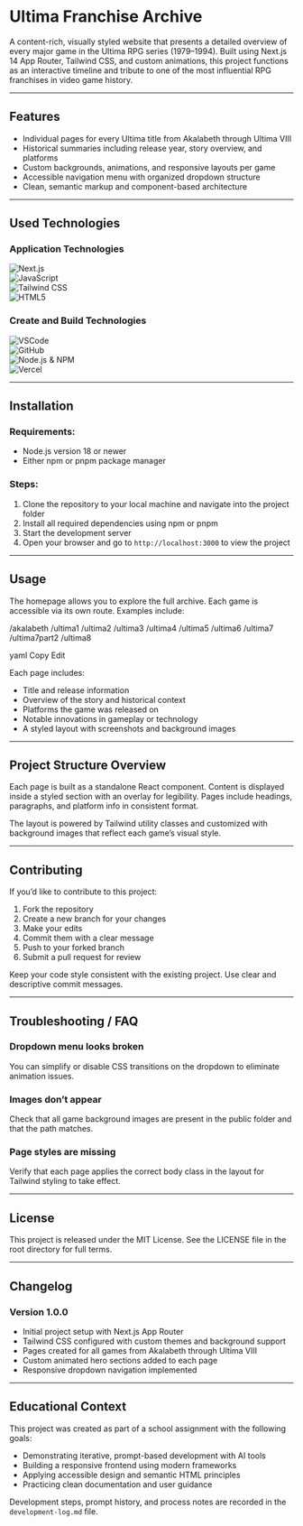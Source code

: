 # Ultima Franchise Archive

A content-rich, visually styled website that presents a detailed overview of every major game in the Ultima RPG series (1979–1994). Built using Next.js 14 App Router, Tailwind CSS, and custom animations, this project functions as an interactive timeline and tribute to one of the most influential RPG franchises in video game history.

---

## **Features**

- Individual pages for every Ultima title from Akalabeth through Ultima VIII
- Historical summaries including release year, story overview, and platforms
- Custom backgrounds, animations, and responsive layouts per game
- Accessible navigation menu with organized dropdown structure
- Clean, semantic markup and component-based architecture

---

## Used Technologies

### Application Technologies

![Next.js](https://img.shields.io/badge/next%20js-000000?style=for-the-badge&logo=nextdotjs&logoColor=white)  
![JavaScript](https://img.shields.io/badge/JavaScript-323330?style=for-the-badge&logo=javascript&logoColor=F7DF1E)  
![Tailwind CSS](https://img.shields.io/badge/Tailwind_CSS-38B2AC?style=for-the-badge&logo=tailwind-css&logoColor=white)  
![HTML5](https://img.shields.io/badge/HTML5-E34F26?style=for-the-badge&logo=html5&logoColor=white)

### Create and Build Technologies

![VSCode](https://img.shields.io/badge/VSCode-0078D4?style=for-the-badge&logo=visual%20studio%20code&logoColor=white)  
![GitHub](https://img.shields.io/badge/GitHub-100000?style=for-the-badge&logo=github&logoColor=white)  
![Node.js & NPM](https://img.shields.io/badge/Node%20js-339933?style=for-the-badge&logo=nodedotjs&logoColor=white)  
![Vercel](https://img.shields.io/badge/Vercel-000000?style=for-the-badge&logo=vercel&logoColor=white)

---

## **Installation**

### Requirements:

- Node.js version 18 or newer
- Either npm or pnpm package manager

### Steps:

1. Clone the repository to your local machine and navigate into the project folder
2. Install all required dependencies using npm or pnpm
3. Start the development server
4. Open your browser and go to `http://localhost:3000` to view the project

---

## **Usage**

The homepage allows you to explore the full archive. Each game is accessible via its own route. Examples include:

/akalabeth
/ultima1
/ultima2
/ultima3
/ultima4
/ultima5
/ultima6
/ultima7
/ultima7part2
/ultima8

yaml
Copy
Edit

Each page includes:

- Title and release information
- Overview of the story and historical context
- Platforms the game was released on
- Notable innovations in gameplay or technology
- A styled layout with screenshots and background images

---

## **Project Structure Overview**

Each page is built as a standalone React component. Content is displayed inside a styled section with an overlay for legibility. Pages include headings, paragraphs, and platform info in consistent format.

The layout is powered by Tailwind utility classes and customized with background images that reflect each game’s visual style.

---

## **Contributing**

If you’d like to contribute to this project:

1. Fork the repository
2. Create a new branch for your changes
3. Make your edits
4. Commit them with a clear message
5. Push to your forked branch
6. Submit a pull request for review

Keep your code style consistent with the existing project. Use clear and descriptive commit messages.

---

## **Troubleshooting / FAQ**

### Dropdown menu looks broken

You can simplify or disable CSS transitions on the dropdown to eliminate animation issues.

### Images don’t appear

Check that all game background images are present in the public folder and that the path matches.

### Page styles are missing

Verify that each page applies the correct body class in the layout for Tailwind styling to take effect.

---

## **License**

This project is released under the MIT License. See the LICENSE file in the root directory for full terms.

---

## **Changelog**

### Version 1.0.0

- Initial project setup with Next.js App Router
- Tailwind CSS configured with custom themes and background support
- Pages created for all games from Akalabeth through Ultima VIII
- Custom animated hero sections added to each page
- Responsive dropdown navigation implemented

---

## **Educational Context**

This project was created as part of a school assignment with the following goals:

- Demonstrating iterative, prompt-based development with AI tools
- Building a responsive frontend using modern frameworks
- Applying accessible design and semantic HTML principles
- Practicing clean documentation and user guidance

Development steps, prompt history, and process notes are recorded in the `development-log.md` file.
